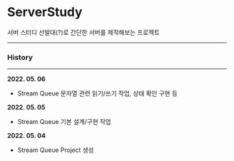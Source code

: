 # ServerStudy

서버 스터디 선발대(?)로 간단한 서버를 제작해보는 프로젝트

---------------

### __History__

-----------

**2022. 05. 06**

 - Stream Queue 문자열 관련 읽기/쓰기 작업, 상태 확인 구현 등

**2022. 05. 05**

 - Stream Queue 기본 설계/구현 작업 

**2022. 05. 04**

 - Stream Queue Project 생성
